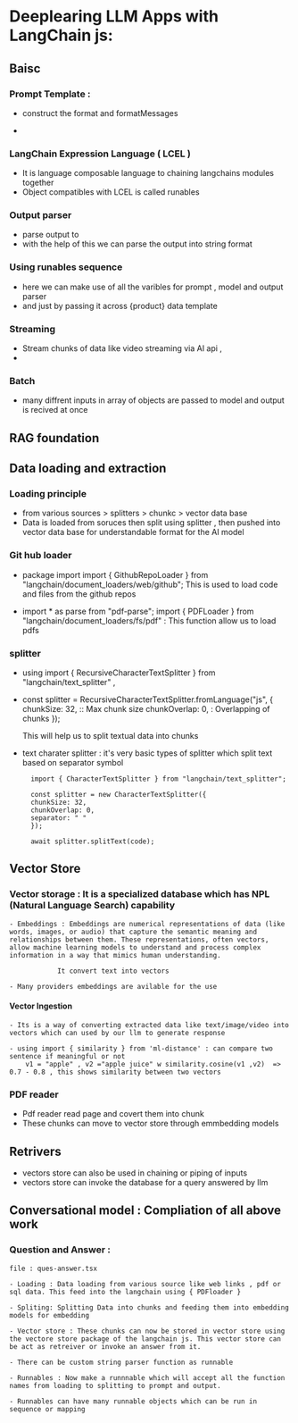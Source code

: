 # Deeplearing LLM Apps with LangChain js: 

## Baisc

### Prompt Template :  
- construct the  format and formatMessages

- 

### LangChain Expression Language ( LCEL )
- It is language composable language to chaining langchains modules together
- Object compatibles with LCEL is called runables


### Output parser
- parse output to 
- with the help of this we can parse the output into string format

### Using runables sequence 
- here we can make use of all the varibles for prompt , model and output parser
- and just by passing it across {product} data template 

### Streaming
- Stream chunks of data like video streaming via AI api , 
- 

### Batch
 - many diffrent inputs in array of objects are passed to model and output is recived at once


## RAG foundation

## Data loading and extraction 

### Loading principle
- from various sources > splitters > chunkc > vector data base
- Data is loaded from soruces then split using splitter , 
    then pushed into vector data base for understandable format for the AI model

### Git hub loader 
- package import import { GithubRepoLoader } from "langchain/document_loaders/web/github";
    This is used to load code and files from the github repos

- import * as parse from "pdf-parse";
    import { PDFLoader } from "langchain/document_loaders/fs/pdf" : This function allow us to load pdfs

### splitter
- using import { RecursiveCharacterTextSplitter } from "langchain/text_splitter" ,

- const splitter = RecursiveCharacterTextSplitter.fromLanguage("js", {
    chunkSize: 32,  :: Max chunk size
    chunkOverlap: 0, : Overlapping of chunks 
    });

    This will help us to split textual data into chunks 

- text charater splitter : it's very basic types of splitter which split text based on separator symbol 

        import { CharacterTextSplitter } from "langchain/text_splitter";

        const splitter = new CharacterTextSplitter({
        chunkSize: 32,
        chunkOverlap: 0,
        separator: " "
        });

        await splitter.splitText(code);

## Vector Store

### Vector storage : It is a specialized database which has NPL (Natural Language Search) capability   

    - Embeddings : Embeddings are numerical representations of data (like words, images, or audio) that capture the semantic meaning and relationships between them. These representations, often vectors, allow machine learning models to understand and process complex information in a way that mimics human understanding. 

                It convert text into vectors 

    - Many providers embeddings are avilable for the use 

#### Vector Ingestion  
    - Its is a way of converting extracted data like text/image/video into vectors which can used by our llm to generate response

    - using import { similarity } from 'ml-distance' : can compare two sentence if meaningful or not
        v1 = "apple" , v2 ="apple juice" w similarity.cosine(v1 ,v2)  =>  0.7 - 0.8 , this shows similarity between two vectors 

### PDF reader 
- Pdf reader read page and covert them into chunk 
- These chunks can move to vector store through emmbedding models

## Retrivers 
- vectors store can also be used in chaining or piping of inputs 
- vectors store can invoke the database for a query answered by llm





## Conversational model : Compliation of all above work

### Question and Answer : 

    file : ques-answer.tsx

    - Loading : Data loading from various source like web links , pdf or sql data. This feed into the langchain using { PDFloader }

    - Spliting: Splitting Data into chunks and feeding them into embedding models for embedding

    - Vector store : These chunks can now be stored in vector store using the vectore store package of the langchain js. This vector store can be act as retreiver or invoke an answer from it.

    - There can be custom string parser function as runnable

    - Runnables : Now make a runnnable which will accept all the function names from loading to splitting to prompt and output.

    - Runnables can have many runnable objects which can be run in sequence or mapping

    




